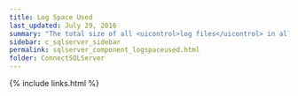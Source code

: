 ```yaml
---
title: Log Space Used
last_updated: July 29, 2016
summary: "The total size of all <uicontrol>log files</uicontrol> in all databases in the SQL Server."
sidebar: c_sqlserver_sidebar
permalink: sqlserver_component_logspaceused.html
folder: ConnectSQLServer
---
```


{% include links.html %}
